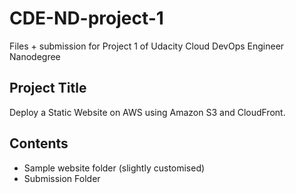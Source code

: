 # CDE-ND-project-1
Files + submission for Project 1 of Udacity Cloud DevOps Engineer Nanodegree

## Project Title
Deploy a Static Website on AWS using Amazon S3 and CloudFront.

## Contents
- Sample website folder (slightly customised)
- Submission Folder
